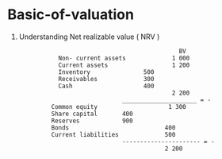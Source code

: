 # Basic-of-valuation

1. Understanding Net realizable value ( NRV )
   
                                                    BV
                  Non- current assets             1 000
                  Current assets                  1 200
                  Inventory               500
                  Receivables             300
                  Cash                    400
                                                  2 200
                                    _____________________ = -
                Common equity                    1 300
                Share capital       400
                Reserves            900
                Bonds                           400
                Current liabilities             500
                                    ---------------------- = - 
                                                2 200
            


   
